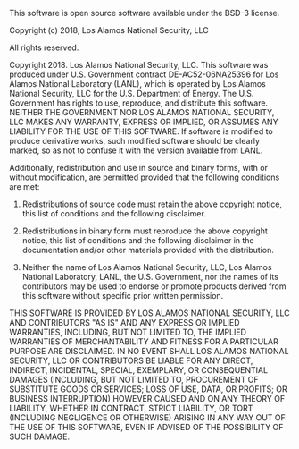 This software is open source software available under the BSD-3 license.



Copyright (c) 2018, Los Alamos National Security, LLC

All rights reserved.



Copyright 2018. Los Alamos National Security, LLC. This software was produced under U.S. Government contract
DE-AC52-06NA25396 for Los Alamos National Laboratory (LANL), which is operated by Los Alamos National Security, LLC for
the U.S. Department of Energy. The U.S. Government has rights to use, reproduce, and distribute this software.  NEITHER
THE GOVERNMENT NOR LOS ALAMOS NATIONAL SECURITY, LLC MAKES ANY WARRANTY, EXPRESS OR IMPLIED, OR ASSUMES ANY LIABILITY
FOR THE USE OF THIS SOFTWARE.  If software is modified to produce derivative works, such modified software should be
clearly marked, so as not to confuse it with the version available from LANL.



Additionally, redistribution and use in source and binary forms, with or without modification, are permitted provided
that the following conditions are met:

1. Redistributions of source code must retain the above copyright notice, this list of conditions and the
following disclaimer.

2. Redistributions in binary form must reproduce the above copyright notice, this list of conditions and the
following disclaimer in the documentation and/or other materials provided with the distribution.

3. Neither the name of Los Alamos National Security, LLC, Los Alamos National Laboratory, LANL, the U.S.
Government, nor the names of its contributors may be used to endorse or promote products derived from this software
without specific prior written permission.



THIS SOFTWARE IS PROVIDED BY LOS ALAMOS NATIONAL SECURITY, LLC AND CONTRIBUTORS "AS IS" AND ANY EXPRESS OR IMPLIED
WARRANTIES, INCLUDING, BUT NOT LIMITED TO, THE IMPLIED WARRANTIES OF MERCHANTABILITY AND FITNESS FOR A PARTICULAR
PURPOSE ARE DISCLAIMED. IN NO EVENT SHALL LOS ALAMOS NATIONAL SECURITY, LLC OR CONTRIBUTORS BE LIABLE FOR ANY DIRECT,
INDIRECT, INCIDENTAL, SPECIAL, EXEMPLARY, OR CONSEQUENTIAL DAMAGES (INCLUDING, BUT NOT LIMITED TO, PROCUREMENT OF
SUBSTITUTE GOODS OR SERVICES; LOSS OF USE, DATA, OR PROFITS; OR BUSINESS INTERRUPTION) HOWEVER CAUSED AND ON ANY THEORY
OF LIABILITY, WHETHER IN CONTRACT, STRICT LIABILITY, OR TORT (INCLUDING NEGLIGENCE OR OTHERWISE) ARISING IN ANY WAY OUT
OF THE USE OF THIS SOFTWARE, EVEN IF ADVISED OF THE POSSIBILITY OF SUCH DAMAGE.
